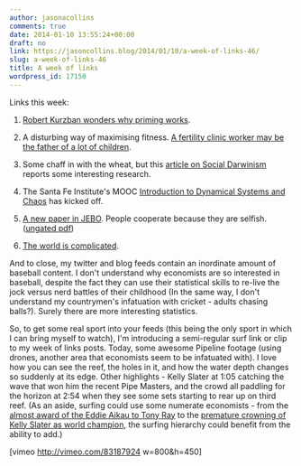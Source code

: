 ```yaml
---
author: jasonacollins
comments: true
date: 2014-01-10 13:55:24+00:00
draft: no
link: https://jasoncollins.blog/2014/01/10/a-week-of-links-46/
slug: a-week-of-links-46
title: A week of links
wordpress_id: 17150
---
```


Links this week:



	
  1. [Robert Kurzban wonders why priming works](http://www.epjournal.net/blog/2014/01/life-history-theory-priming).

	
  2. A disturbing way of maximising fitness. [A fertility clinic worker may be the father of a lot of children](http://www.yourgeneticgenealogist.com/2014/01/artificial-insemination.html?spref=tw).

	
  3. Some chaff in with the wheat, but this [article on Social Darwinism](http://www.slate.com/articles/health_and_science/science/2014/01/social_darwinism_and_class_essentialism_the_rich_think_they_are_superior.html) reports some interesting research.

	
  4. The Santa Fe Institute's MOOC [Introduction to Dynamical Systems and Chaos](http://www.complexityexplorer.org/) has kicked off.

	
  5. [A new paper in JEBO](http://dx.doi.org/10.1016/j.jebo.2013.12.007). People cooperate because they are selfish. ([ungated pdf](http://people.fas.harvard.edu/~drand/dreber_rand_fudenberg_2014.pdf))

	
  6. [The world is complicated](http://aeon.co/magazine/world-views/is-technology-making-the-world-too-complex/).


And to close, my twitter and blog feeds contain an inordinate amount of baseball content. I don't understand why economists are so interested in baseball, despite the fact they can use their statistical skills to re-live the jock versus nerd battles of their childhood (In the same way, I don't understand my countrymen's infatuation with cricket - adults chasing balls?). Surely there are more interesting statistics.

So, to get some real sport into your feeds (this being the only sport in which I can bring myself to watch), I'm introducing a semi-regular surf link or clip to my week of links posts. Today, some awesome Pipeline footage (using drones, another area that economists seem to be infatuated with). I love how you can see the reef, the holes in it, and how the water depth changes so suddenly at its edge. Other highlights - Kelly Slater at 1:05 catching the wave that won him the recent Pipe Masters, and the crowd all paddling for the horizon at 2:54 when they see some sets starting to rear up on third reef. (As an aside, surfing could use some numerate economists - from the [almost award of the Eddie Aikau to Tony Ray](http://the.honoluluadvertiser.com/article/2002/Jan/08/sp/sp02a.html) to the [premature crowning of Kelly Slater as world champion](http://www.aspworldtour.com/2011/11/04/asp-admits-calculation-error-prematurely-crowned-2011-asp-world-champion/), the surfing hierarchy could benefit from the ability to add.)

[vimeo http://vimeo.com/83187924 w=800&h=450]
